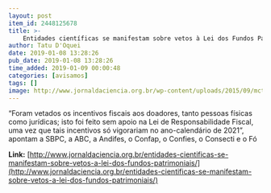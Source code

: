 ```yaml
---
layout: post
item_id: 2448125678
title: >-
    Entidades científicas se manifestam sobre vetos à Lei dos Fundos Patrimoniais
author: Tatu D'Oquei
date: 2019-01-08 13:28:26
pub_date: 2019-01-08 13:28:26
time_added: 2019-01-09 00:00:48
categories: [avisamos]
tags: []
image: http://www.jornaldaciencia.org.br/wp-content/uploads/2015/09/mcti-esplanada.jpg
---
```


“Foram vetados os incentivos fiscais aos doadores, tanto pessoas físicas como jurídicas; isto foi feito sem apoio na Lei de Responsabilidade Fiscal, uma vez que tais incentivos só vigorariam no ano-calendário de 2021”, apontam a SBPC, a ABC, a Andifes, o Confap, o Confies, o Consecti e o Fó

**Link:** [http://www.jornaldaciencia.org.br/entidades-cientificas-se-manifestam-sobre-vetos-a-lei-dos-fundos-patrimoniais/](http://www.jornaldaciencia.org.br/entidades-cientificas-se-manifestam-sobre-vetos-a-lei-dos-fundos-patrimoniais/)

